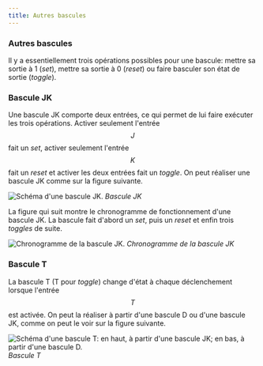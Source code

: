 ```yaml
---
title: Autres bascules
---
```


### Autres bascules

Il y a essentiellement trois opérations possibles pour une bascule:
mettre sa sortie à 1 (*set*), mettre sa sortie à 0 (*reset*) ou faire
basculer son état de sortie (*toggle*).


### Bascule JK

Une bascule JK comporte deux entrées, ce qui permet de lui faire
exécuter les trois opérations. Activer seulement l'entrée $$J$$ fait
un *set*, activer seulement l'entrée $$K$$ fait un *reset* et activer
les deux entrées fait un *toggle*. On peut réaliser une bascule JK
comme sur la figure suivante.

![Schéma d'une bascule JK.]({{site.baseurl}}/img/bascule_JK.svg "Bascule JK")
*Bascule JK*

La figure qui suit montre le chronogramme de fonctionnement d'une
bascule JK. La bascule fait d'abord un *set*, puis un *reset* et enfin
trois *toggles* de suite.

![Chronogramme de la bascule JK.]({{site.baseurl}}/img/chron_JK.svg "Chronogramme de la bascule JK")
*Chronogramme de la bascule JK*


### Bascule T

La bascule T (T pour *toggle*) change d'état à chaque déclenchement
lorsque l'entrée $$T$$ est activée. On peut la réaliser à partir d'une
bascule D ou d'une bascule JK, comme on peut le voir sur la figure suivante.

![Schéma d'une bascule T: en haut, à partir d'une bascule JK;  en bas, à partir d'une bascule D.]({{site.baseurl}}/img/basculeT.svg "Bascule T")
*Bascule T*

